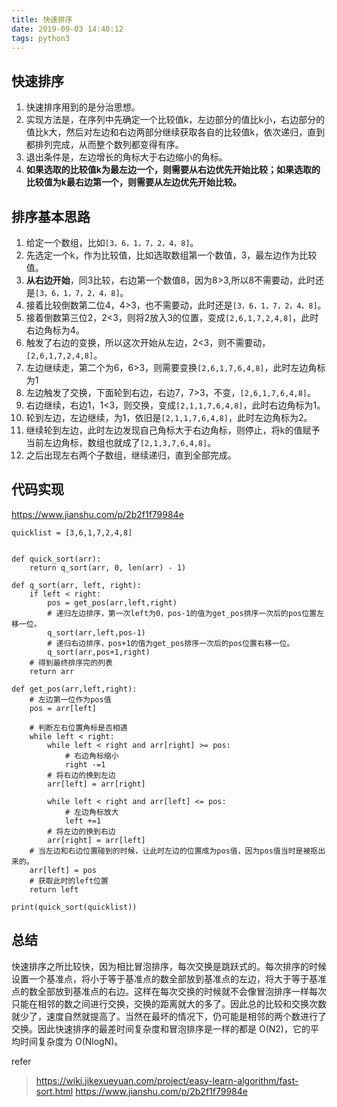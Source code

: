 ```yaml
---
title: 快速排序
date: 2019-09-03 14:40:12
tags: python3
---
```


## 快速排序

1. 快速排序用到的是分治思想。
2. 实现方法是，在序列中先确定一个比较值k，左边部分的值比k小，右边部分的值比k大，然后对左边和右边两部分继续获取各自的比较值k，依次递归，直到都排列完成，从而整个数列都变得有序。
3. 退出条件是，左边增长的角标大于右边缩小的角标。
4. **如果选取的比较值k为最左边一个，则需要从右边优先开始比较；如果选取的比较值为k最右边第一个，则需要从左边优先开始比较。**

## 排序基本思路

1. 给定一个数组，比如`[3，6，1，7，2，4，8]`。
2. 先选定一个k，作为比较值，比如选取数组第一个数值，3，最左边作为比较值。
3. **从右边开始**，同3比较，右边第一个数值8，因为8>3,所以8不需要动，此时还是`[3，6，1，7，2，4，8]`。
4. 接着比较倒数第二位4，4>3，也不需要动，此时还是`[3，6，1，7，2，4，8]`。
5. 接着倒数第三位2，2<3，则将2放入3的位置，变成`[2,6,1,7,2,4,8]`，此时右边角标为4。
6. 触发了右边的变换，所以这次开始从左边，2<3，则不需要动，`[2,6,1,7,2,4,8]`。
7. 左边继续走，第二个为6，6>3，则需要变换`[2,6,1,7,6,4,8]`，此时左边角标为1
8. 左边触发了交换，下面轮到右边，右边7，7>3，不变，`[2,6,1,7,6,4,8]`。
9. 右边继续，右边1，1<3，则交换，变成`[2,1,1,7,6,4,8]`，此时右边角标为1。
10. 轮到左边，左边继续，为1，依旧是`[2,1,1,7,6,4,8]`，此时左边角标为2。
11. 继续轮到左边，此时左边发现自己角标大于右边角标，则停止，将k的值赋予当前左边角标，数组也就成了`[2,1,3,7,6,4,8]`。
12. 之后出现左右两个子数组，继续递归，直到全部完成。

## 代码实现
https://www.jianshu.com/p/2b2f1f79984e

```
quicklist = [3,6,1,7,2,4,8]


def quick_sort(arr):
    return q_sort(arr, 0, len(arr) - 1)

def q_sort(arr, left, right):
    if left < right:
        pos = get_pos(arr,left,right)
        # 递归左边排序，第一次left为0，pos-1的值为get_pos排序一次后的pos位置左移一位。
        q_sort(arr,left,pos-1)
        # 递归右边排序，pos+1的值为get_pos排序一次后的pos位置右移一位。
        q_sort(arr,pos+1,right)
    # 得到最终排序完的列表
    return arr

def get_pos(arr,left,right):
    # 左边第一位作为pos值
    pos = arr[left]

    # 判断左右位置角标是否相遇
    while left < right:
        while left < right and arr[right] >= pos:
            # 右边角标缩小
            right -=1
        # 将右边的换到左边
        arr[left] = arr[right]

        while left < right and arr[left] <= pos:
            # 左边角标放大
            left +=1
        # 将左边的换到右边
        arr[right] = arr[left]
    # 当左边和右边位置碰到的时候，让此时左边的位置成为pos值，因为pos值当时是被抠出来的。
    arr[left] = pos
    # 获取此时的left位置
    return left

print(quick_sort(quicklist))

```

## 总结

快速排序之所比较快，因为相比冒泡排序，每次交换是跳跃式的。每次排序的时候设置一个基准点，将小于等于基准点的数全部放到基准点的左边，将大于等于基准点的数全部放到基准点的右边。这样在每次交换的时候就不会像冒泡排序一样每次只能在相邻的数之间进行交换，交换的距离就大的多了。因此总的比较和交换次数就少了，速度自然就提高了。当然在最坏的情况下，仍可能是相邻的两个数进行了交换。因此快速排序的最差时间复杂度和冒泡排序是一样的都是 O(N2)，它的平均时间复杂度为 O(NlogN)。

refer
> https://wiki.jikexueyuan.com/project/easy-learn-algorithm/fast-sort.html
> https://www.jianshu.com/p/2b2f1f79984e

